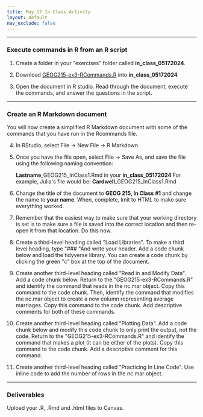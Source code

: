 ```yaml
---
title: May 17 In Class Activity
layout: default
nav_exclude: false
---
```


******

### Execute commands in R from an R script 
1. Create a folder in your "exercises" folder called **in_class_05172024**. 
   
2. Download [GEOG215-ex3-RCommands.R](https://drive.google.com/uc?export=download&id=1Pev98uA_jKvQNn61euxVcQzEiQeG1MF7) into **in_class_05172024**

3. Open the document in R studio. Read through the document, execute the commands, and answer the questions in the script.  

******

### Create an R Markdown document

You will now create a simplified R Markdown document with some of the commands that you have run in the Rcommands file. 

4. In RStudio, select File -> New File -> R Markdown

5. Once you have the file open, select File -> Save As, and save the file using the following naming convention:

    **Lastname**_GEOG215_InClass1.Rmd in your **in_class_05172024**
    For example, Julia's file would be: **Cardwell**_GEOG215_InClass1.Rmd

7. Change the title of the document to **GEOG 215, In Class #1** and change the name to **your name**. When, complete, knit to HTML to make sure everything worked. 

8. Remember that the easiest way to make sure that your working directory is set is to make sure a file is saved into the correct location and then re-open it from that location. Do this now. 

9. Create a third-level heading called "Load Libraries". To make a third level heading, type "### "And write your header. Add a code chunk below and load the tidyverse library. You can create a code chunk by clicking the green "c" box at the top of the document. 

7. Create another third-level heading called "Read in and Modify Data". Add a code chunk below. Return to the "GEOG215-ex3-RCommands.R" and identify the command that reads in the nc.mar object. Copy this command to the code chunk. Then, identify the command that modifies the nc.mar object to create a new column representing average marriages. Copy this command to the code chunk. Add descriptive comments for both of these commands. 

8. Create another third-level heading called "Plotting Data". Add a code chunk below and modify this code chunk to only print the output, not the code. Return to the "GEOG215-ex3-RCommands.R" and identify the command that makes a plot (it can be either of the plots). Copy this command to the code chunk. Add a descriptive comment for this command.

9. Create another third-level heading called "Practicing In Line Code". Use inline code to add the number of rows in the nc.mar object. 

******

### Deliverables
Upload your .R, .Rmd and .html files to Canvas.
